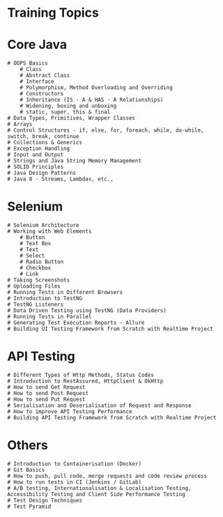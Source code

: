 # Training Topics

# Core Java
	# OOPS Basics
		# Class
		# Abstract Class
		# Interface
		# Polymorphism, Method Overloading and Overriding
		# Constructors
		# Inheritance (IS - A & HAS - A Relationships)
		# Widening, boxing and unboxing
		# static, super, this & final
	# Data Types, Primitives, Wrapper Classes
	# Arrays
	# Control Structures - if, else, for, foreach, while, do-while, switch, break, continue
	# Collections & Generics
	# Exception Handling
	# Input and Output
	# Strings and Java String Memory Management
	# SOLID Principles
	# Java Design Patterns
	# Java 8 - Streams, Lambdas, etc.,
	
# Selenium
	# Selenium Architecture
	# Working with Web Elements
		# Button
		# Text Box
		# Text
		# Select
		# Radio Button
		# Checkbox
		# Link
	# Taking Screenshots
	# Uploading Files
	# Running Tests in Different Browsers
	# Introduction to TestNG
	# TestNG Listeners
	# Data Driven Testing using TestNG (Data Providers)
	# Running Tests in Parallel
	# Generating Test Execution Reports - Allure
	# Building UI Testing Framework from Scratch with Realtime Project
	
# API Testing
	# Different Types of Http Methods, Status Codes
	# Introduction to RestAssured, HttpClient & OkHttp
	# How to send Get Request
	# How to send Post Request
	# How to send Put Request
	# Serialisation and Deserialisation of Request and Response
	# How to improve API Testing Performance
	# Building API Testing Framework from Scratch with Realtime Project
# Others
	# Introduction to Containerisation (Docker)
	# Git Basics
	# How to push, pull code, merge requests and code review process
	# How to run tests in CI (Jenkins / GitLab)
	# A/B testing, Internationalisation & Localisation Testing, Accessibility Testing and Client Side Performance Testing
	# Test Design Techniques
	# Test Pyramid
	
